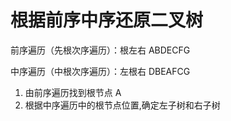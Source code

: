 # 根据前序中序还原二叉树

前序遍历（先根次序遍历）：根左右 ABDECFG

中序遍历（中根次序遍历）：左根右 DBEAFCG

1. 由前序遍历找到根节点 A
2. 根据中序遍历中的根节点位置,确定左子树和右子树

